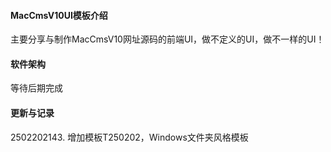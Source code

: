#### MacCmsV10UI模板介绍
主要分享与制作MacCmsV10网址源码的前端UI，做不定义的UI，做不一样的UI！

#### 软件架构
等待后期完成


#### 更新与记录

2502202143. 增加模板T250202，Windows文件夹风格模板



